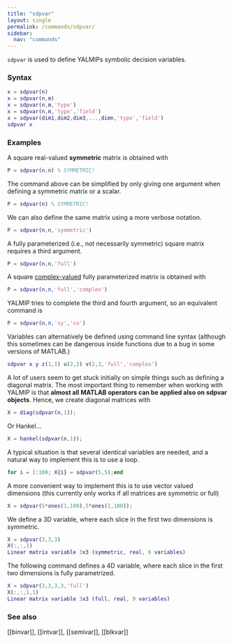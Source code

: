 ```yaml
---
title: "sdpvar"
layout: single
permalink: /commands/sdpvar/
sidebar:
  nav: "commands"
---
```


````sdpvar```` is used to define YALMIPs symbolic decision variables. 

### Syntax
````matlab
x = sdpvar(n) 
x = sdpvar(n,m) 
x = sdpvar(n,m,'type') 
x = sdpvar(n,m,'type','field') 
x = sdpvar(dim1,dim2,dim3,...,dimn,'type','field') 
sdpvar x
````

### Examples

A square real-valued **symmetric** matrix is obtained with 

````matlab
P = sdpvar(n,n) % SYMMETRIC!
````

The command above can be simplified by only giving one argument when defining a symmetric matrix or a scalar.

````matlab
P = sdpvar(n) % SYMMETRIC!
````

We can also define the same matrix using a more verbose notation. 

````matlab
P = sdpvar(n,n,'symmetric')
````

A fully parameterized (i.e., not necessarily symmetric) square matrix requires a third argument.

````matlab
P = sdpvar(n,n,'full')
````

A square [complex-valued](/yalmip/tutorials/complexproblems) fully parameterized matrix is obtained with 

````matlab
P = sdpvar(n,n,'full','complex')
````

YALMIP tries to complete the third and fourth argument, so an equivalent command is 

````matlab
P = sdpvar(n,n,'sy','co')
````

Variables can alternatively be defined using command line syntax (although this sometimes can be dangerous inside functions due to a bug in some versions of MATLAB.)

````matlab
sdpvar x y z(1,1) u(2,2) v(2,3,'full','complex')
```` 

A lot of users seem to get stuck initially on simple things such as defining a diagonal matrix. The most important thing to remember when working with YALMIP is that **almost all MATLAB operators can be applied also on sdpvar objects**. Hence, we create diagonal matrices with 

````matlab
X = diag(sdpvar(n,1));
````

Or Hankel...

````matlab
X = hankel(sdpvar(n,1));
````

A typical situation is that several identical variables are needed, and a natural way to implement this is to use a loop.

````matlab
for i = 1:100; X{i} = sdpvar(5,5);end
````

A more convenient way to implement this is to use vector valued dimensions (this currently only works if all matrices are symmetric or full)

````matlab
X = sdpvar(5*ones(1,100),5*ones(1,100));
````
 
We define a 3D variable, where each slice in the first two dimensions is symmetric.

````matlab
X = sdpvar(3,3,3)
X(:,:,1)
Linear matrix variable 3x3 (symmetric, real, 6 variables)
````

The following command defines a 4D variable, where each slice in the first two dimensions is fully parametrized.

````matlab
X = sdpvar(3,3,3,3,'full')
X(:,:,1,1)
Linear matrix variable 3x3 (full, real, 9 variables)
````

### See also

[[binvar]], [[intvar]], [[semivar]], [[blkvar]]
